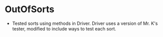 # OutOfSorts

- Tested sorts using methods in Driver. Driver uses a version of Mr. K's tester, modified to include ways to test each sort.
